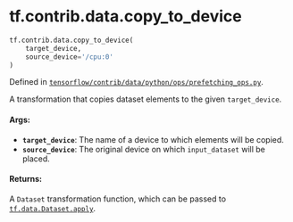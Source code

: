 <div itemscope itemtype="http://developers.google.com/ReferenceObject">
<meta itemprop="name" content="tf.contrib.data.copy_to_device" />
</div>

# tf.contrib.data.copy_to_device

``` python
tf.contrib.data.copy_to_device(
    target_device,
    source_device='/cpu:0'
)
```



Defined in [`tensorflow/contrib/data/python/ops/prefetching_ops.py`](https://www.tensorflow.org/code/tensorflow/contrib/data/python/ops/prefetching_ops.py).

A transformation that copies dataset elements to the given `target_device`.

#### Args:

* <b>`target_device`</b>: The name of a device to which elements will be copied.
* <b>`source_device`</b>: The original device on which `input_dataset` will be placed.


#### Returns:

A `Dataset` transformation function, which can be passed to
<a href="../../../tf/data/Dataset.md#apply"><code>tf.data.Dataset.apply</code></a>.